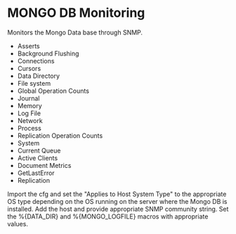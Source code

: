 MONGO DB Monitoring
===================

Monitors the Mongo Data base through SNMP.
* Asserts
* Background Flushing
* Connections
* Cursors
* Data Directory
* File system
* Global Operation Counts
* Journal
* Memory
* Log File
* Network
* Process
* Replication Operation Counts
* System
* Current Queue
* Active Clients
* Document Metrics
* GetLastError
* Replication

Import the cfg and set the "Applies to Host System Type" to the appropriate OS type depending on the OS running on the server where the Mongo DB is installed.
Add the host and provide appropriate SNMP community string.
Set the %{DATA_DIR} and %{MONGO_LOGFILE} macros with appropriate values.
